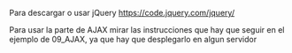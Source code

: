 Para descargar o usar jQuery
https://code.jquery.com/jquery/

Para usar la parte de AJAX mirar las instrucciones que hay que seguir en el ejemplo de 09_AJAX, ya que
hay que desplegarlo en algun servidor